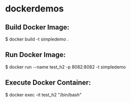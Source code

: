 # dockerdemos


Build Docker Image:
----------------
$ docker build -t simpledemo . 


Run Docker Image:
----------------
$ docker run --name test_h2 -p 8082:8082 -t simpledemo 


Execute Docker Container:
----------------
$ docker exec -it test_h2 "/bin/bash"
